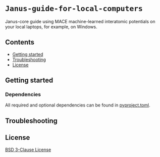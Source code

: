 # `Janus-guide-for-local-computers`
Janus-core guide using MACE machine-learned interatomic potentials on your local laptops, for example, on Windows.

## Contents
- [Getting started](#getting-started)
- [Troubleshooting](#troubleshooting)
- [License](#license)

## Getting started

### Dependencies

All required and optional dependencies can be found in [pyproject.toml](pyproject.toml).

## Troubleshooting

## License

[BSD 3-Clause License](LICENSE)

